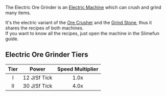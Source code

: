 The Electric Ore Grinder is an [Electric Machine](https://github.com/Slimefun/Slimefun4/wiki/Electric-Machines) which can crush and grind many items.

It's the electric variant of the [Ore Crusher](https://github.com/Slimefun/Slimefun4/wiki/Ore-Crusher) and the [Grind Stone](https://github.com/Slimefun/Slimefun4/wiki/Grind-Stone), thus it shares the recipes of both machines.  
If you want to know all the recipes, just open the machine in the Slimefun guide.

## Electric Ore Grinder Tiers

| Tier | Power        | Speed Multiplier |
| :--: | :----:       | :--------------: |
| I    | 12 J/Sf Tick | 1.0x             |
| II   | 30 J/Sf Tick | 4.0x             |